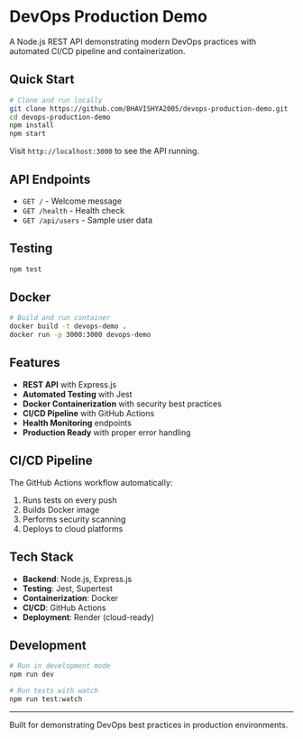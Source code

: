 # DevOps Production Demo

A Node.js REST API demonstrating modern DevOps practices with automated CI/CD pipeline and containerization.

## Quick Start

```bash
# Clone and run locally
git clone https://github.com/BHAVISHYA2005/devops-production-demo.git
cd devops-production-demo
npm install
npm start
```

Visit `http://localhost:3000` to see the API running.

## API Endpoints

- `GET /` - Welcome message
- `GET /health` - Health check
- `GET /api/users` - Sample user data

## Testing

```bash
npm test
```

## Docker

```bash
# Build and run container
docker build -t devops-demo .
docker run -p 3000:3000 devops-demo
```

## Features

- **REST API** with Express.js
- **Automated Testing** with Jest
- **Docker Containerization** with security best practices
- **CI/CD Pipeline** with GitHub Actions
- **Health Monitoring** endpoints
- **Production Ready** with proper error handling

## CI/CD Pipeline

The GitHub Actions workflow automatically:
1. Runs tests on every push
2. Builds Docker image
3. Performs security scanning
4. Deploys to cloud platforms

## Tech Stack

- **Backend**: Node.js, Express.js
- **Testing**: Jest, Supertest
- **Containerization**: Docker
- **CI/CD**: GitHub Actions
- **Deployment**: Render (cloud-ready)

## Development

```bash
# Run in development mode
npm run dev

# Run tests with watch
npm run test:watch
```

---

Built for demonstrating DevOps best practices in production environments.
